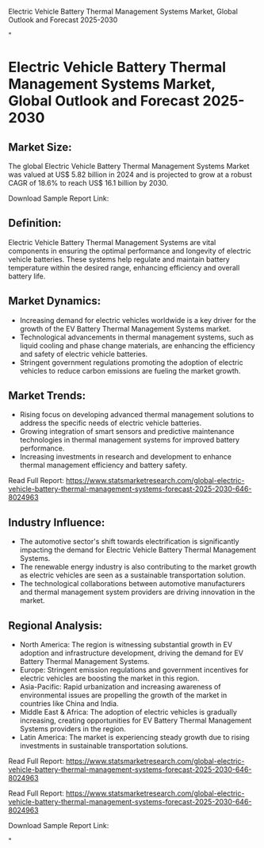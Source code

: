 Electric Vehicle Battery Thermal Management Systems Market, Global Outlook and Forecast 2025-2030 

"<html>
<head>
<title>Electric Vehicle Battery Thermal Management Systems Market, Global Outlook and Forecast 2025-2030</title>
</head>
<body>

<h1>Electric Vehicle Battery Thermal Management Systems Market, Global Outlook and Forecast 2025-2030</h1>

<h2>Market Size:</h2>
<p>The global Electric Vehicle Battery Thermal Management Systems Market was valued at US$ 5.82 billion in 2024 and is projected to grow at a robust CAGR of 18.6% to reach US$ 16.1 billion by 2030.</p>
<p>Download Sample Report Link: <a href=''></a></p>

<h2>Definition:</h2>
<p>Electric Vehicle Battery Thermal Management Systems are vital components in ensuring the optimal performance and longevity of electric vehicle batteries. These systems help regulate and maintain battery temperature within the desired range, enhancing efficiency and overall battery life.</p>

<h2>Market Dynamics:</h2>
<ul>
<li>Increasing demand for electric vehicles worldwide is a key driver for the growth of the EV Battery Thermal Management Systems market.</li>
<li>Technological advancements in thermal management systems, such as liquid cooling and phase change materials, are enhancing the efficiency and safety of electric vehicle batteries.</li>
<li>Stringent government regulations promoting the adoption of electric vehicles to reduce carbon emissions are fueling the market growth.</li>
</ul>

<h2>Market Trends:</h2>
<ul>
<li>Rising focus on developing advanced thermal management solutions to address the specific needs of electric vehicle batteries.</li>
<li>Growing integration of smart sensors and predictive maintenance technologies in thermal management systems for improved battery performance.</li>
<li>Increasing investments in research and development to enhance thermal management efficiency and battery safety.</li>
</ul>
<p>Read Full Report: <a href='https://www.statsmarketresearch.com/global-electric-vehicle-battery-thermal-management-systems-forecast-2025-2030-646-8024963'>https://www.statsmarketresearch.com/global-electric-vehicle-battery-thermal-management-systems-forecast-2025-2030-646-8024963</a></p>

<h2>Industry Influence:</h2>
<ul>
<li>The automotive sector's shift towards electrification is significantly impacting the demand for Electric Vehicle Battery Thermal Management Systems.</li>
<li>The renewable energy industry is also contributing to the market growth as electric vehicles are seen as a sustainable transportation solution.</li>
<li>The technological collaborations between automotive manufacturers and thermal management system providers are driving innovation in the market.</li>
</ul>

<h2>Regional Analysis:</h2>
<ul>
<li>North America: The region is witnessing substantial growth in EV adoption and infrastructure development, driving the demand for EV Battery Thermal Management Systems.</li>
<li>Europe: Stringent emission regulations and government incentives for electric vehicles are boosting the market in this region.</li>
<li>Asia-Pacific: Rapid urbanization and increasing awareness of environmental issues are propelling the growth of the market in countries like China and India.</li>
<li>Middle East & Africa: The adoption of electric vehicles is gradually increasing, creating opportunities for EV Battery Thermal Management Systems providers in the region.</li>
<li>Latin America: The market is experiencing steady growth due to rising investments in sustainable transportation solutions.</li>
</ul>
<p>Read Full Report: <a href='https://www.statsmarketresearch.com/global-electric-vehicle-battery-thermal-management-systems-forecast-2025-2030-646-8024963'>https://www.statsmarketresearch.com/global-electric-vehicle-battery-thermal-management-systems-forecast-2025-2030-646-8024963</a></p>

<p>Read Full Report: <a href='https://www.statsmarketresearch.com/global-electric-vehicle-battery-thermal-management-systems-forecast-2025-2030-646-8024963'>https://www.statsmarketresearch.com/global-electric-vehicle-battery-thermal-management-systems-forecast-2025-2030-646-8024963</a></p>
<p>Download Sample Report Link: <a href=''></a></p>

</body>
</html>"
